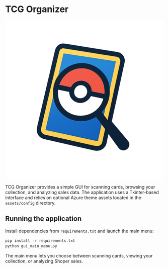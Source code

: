# TCG Organizer

![TCG Organizer Logo](assets/logo.png)

TCG Organizer provides a simple GUI for scanning cards, browsing your collection, and analyzing sales data. The application uses a Tkinter-based interface and relies on optional Azure theme assets located in the `assets/config` directory.

## Running the application

Install dependencies from `requirements.txt` and launch the main menu:

```bash
pip install -r requirements.txt
python gui_main_menu.py
```

The main menu lets you choose between scanning cards, viewing your collection, or analyzing Shoper sales.

